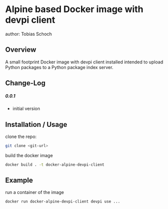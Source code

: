 Alpine based Docker image with devpi client
===============================
author: Tobias Schoch

Overview
--------

A small footprint Docker image with devpi client installed intended to upload Python packages to a Python package index server.

Change-Log
----------

##### 0.0.1
* initial version

Installation / Usage
--------------------
clone the repo:

```bash
git clone <git-url>
```

build the docker image

```bash
docker build . -t docker-alpine-devpi-client
```

Example
-------

run a container of the image

```bash
docker run docker-alpine-devpi-client devpi use ...
```